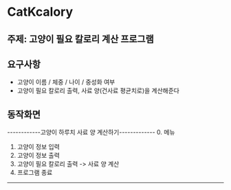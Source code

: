# CatKcalory

## 주제: 고양이 필요 칼로리 계산 프로그램

 
## 요구사항
 - 고양이 이름 / 체중 / 나이 / 중성화 여부
 - 고양이 필요 칼로리 출력, 사료 양(건사료 평균치로)을 계산해준다
   
   
## 동작화면
------------고양이 하루치 사료 양 계산하기-------------
0. 메뉴 
1. 고양이 정보 입력 
2. 고양이 정보 출력 
3. 고양이 필요 칼로리 출력 -> 사료 양 계산 
3. 프로그램 종료 
-----------------------------------------------------
   
